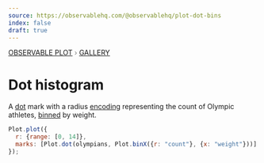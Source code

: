 ```yaml
---
source: https://observablehq.com/@observablehq/plot-dot-bins
index: false
draft: true
---
```


<div style="color: grey; font: 13px/25.5px var(--sans-serif); text-transform: uppercase;"><h1 style="display: none;">Plot: Dot histogram</h1><a href="/plot">Observable Plot</a> › <a href="/@observablehq/plot-gallery">Gallery</a></div>

# Dot histogram

A [dot](https://observablehq.com/plot/marks/dot) mark with a radius [encoding](https://observablehq.com/plot/features/scales) representing the count of Olympic athletes, [binned](https://observablehq.com/plot/transforms/bin) by weight.

```js echo
Plot.plot({
  r: {range: [0, 14]},
  marks: [Plot.dot(olympians, Plot.binX({r: "count"}, {x: "weight"}))]
});
```
